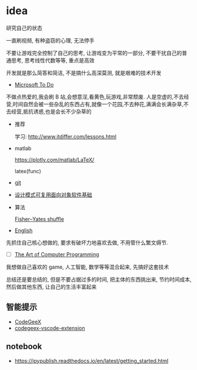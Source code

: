 # idea

研究自己的状态

一直刷视频, 有种盗窃的心理, 无法停手

不要让游戏完全控制了自己的思考, 让游戏变为平常的一部分, 不要干扰自己的普通思考, 思考线性代数等等, 重点是高效

开发就是那么简答和简洁, 不是搞什么高深莫测, 就是艰难的技术开发

- [Microsoft To Do](https://www.youtube.com/watch?v=qmpPecy6QTA)

不做点热爱的,我会刷 B 站,会想意淫,看黄色,玩游戏,非常颓废.
人是空虚的,不去经营,时间自然会被一些杂乱的东西占有,就像一个花园,不去种花,满满会长满杂草,不去经营,抵抗诱惑,也是会长不少杂草的

- 推荐

  学习: http://www.itdiffer.com/lessons.html

- matlab

  https://plotly.com/matlab/LaTeX/

  latex(func)

- [git](https://juejin.cn/post/7127956933809537032)

- [设计模式可复用面向对象软件基础](https://d1.amobbs.com/bbs_upload782111/files_35/ourdev_608272DMR8VS.pdf)

- 算法

  [Fisher–Yates shuffle](https://en.wikipedia.org/wiki/Fisher%E2%80%93Yates_shuffle)

- [English](https://github.com/codeyu/EnglishGrammarBook)

先抓住自己核心想做的, 要求有破坏力地喜欢去做, 不用管什么繁文缛节.

- [ ] [The Art of Computer Programming](https://www.amazon.com/Art-Computer-Programming-Volumes-1-4a/dp/0321751043)

我想做自己喜欢的 game, 人工智能, 数学等等混合起来, 先搞好这套技术

总结还是要总结的, 但是不要占据过多的时间, 把主体的东西挑出来, 节约时间成本, 然后做其他东西, 让自己的生活丰富起来

## 智能提示

- [CodeGeeX](https://github.com/THUDM/CodeGeeX)
- [codegeex-vscode-extension](https://github.com/CodeGeeX/codegeex-vscode-extension)

## notebook

- https://ipypublish.readthedocs.io/en/latest/getting_started.html
